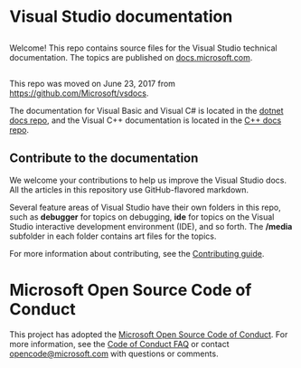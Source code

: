 # Visual Studio documentation
##
Welcome! This repo contains source files for the Visual Studio technical documentation. The topics are published on [docs.microsoft.com](https://docs.microsoft.com/visualstudio).
##
This repo was moved on June 23, 2017 from https://github.com/Microsoft/vsdocs.

The documentation for Visual Basic and Visual C# is located in the [dotnet docs repo](https://github.com/dotnet/docs/tree/master/docs), and the Visual C++ documentation is located in the [C++ docs repo](https://github.com/MicrosoftDocs/cpp-docs).

## Contribute to the documentation

We welcome your contributions to help us improve the Visual Studio docs. All the articles in this repository use GitHub-flavored markdown.

Several feature areas of Visual Studio have their own folders in this repo, such as **debugger** for topics on debugging, **ide** for topics on the Visual Studio interactive development environment (IDE), and so forth. The **/media** subfolder in each folder contains art files for the topics.

For more information about contributing, see the [Contributing guide](CONTRIBUTING.md).
##
# Microsoft Open Source Code of Conduct
This project has adopted the [Microsoft Open Source Code of Conduct](https://opensource.microsoft.com/codeofconduct/). For more information, see the [Code of Conduct FAQ](https://opensource.microsoft.com/codeofconduct/faq/) or contact [opencode@microsoft.com](mailto:opencode@microsoft.com) with questions or comments.
